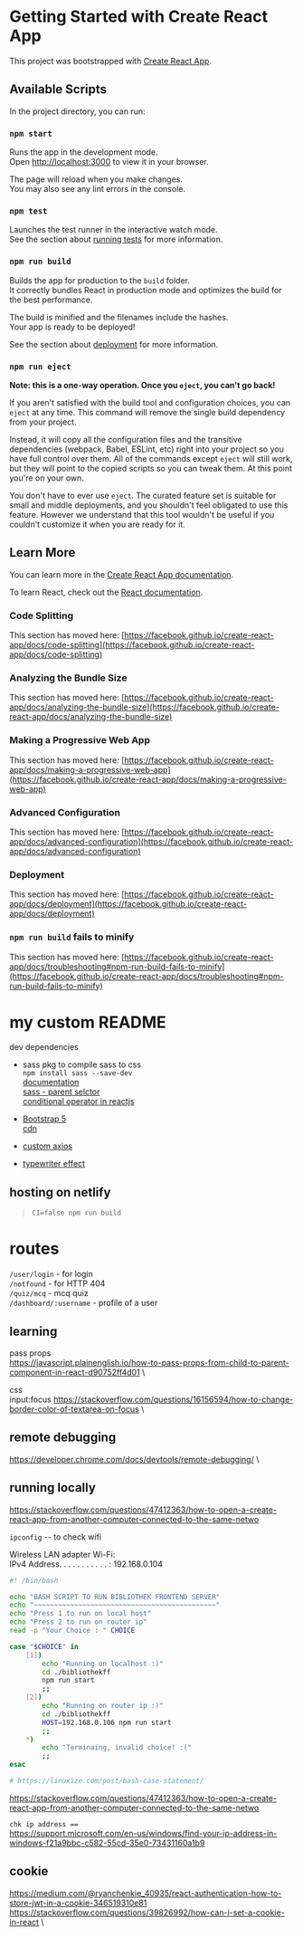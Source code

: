 # Getting Started with Create React App

This project was bootstrapped with [Create React App](https://github.com/facebook/create-react-app).

## Available Scripts

In the project directory, you can run:

### `npm start`

Runs the app in the development mode.\
Open [http://localhost:3000](http://localhost:3000) to view it in your browser.

The page will reload when you make changes.\
You may also see any lint errors in the console.

### `npm test`

Launches the test runner in the interactive watch mode.\
See the section about [running tests](https://facebook.github.io/create-react-app/docs/running-tests) for more information.

### `npm run build`

Builds the app for production to the `build` folder.\
It correctly bundles React in production mode and optimizes the build for the best performance.

The build is minified and the filenames include the hashes.\
Your app is ready to be deployed!

See the section about [deployment](https://facebook.github.io/create-react-app/docs/deployment) for more information.

### `npm run eject`

**Note: this is a one-way operation. Once you `eject`, you can't go back!**

If you aren't satisfied with the build tool and configuration choices, you can `eject` at any time. This command will remove the single build dependency from your project.

Instead, it will copy all the configuration files and the transitive dependencies (webpack, Babel, ESLint, etc) right into your project so you have full control over them. All of the commands except `eject` will still work, but they will point to the copied scripts so you can tweak them. At this point you're on your own.

You don't have to ever use `eject`. The curated feature set is suitable for small and middle deployments, and you shouldn't feel obligated to use this feature. However we understand that this tool wouldn't be useful if you couldn't customize it when you are ready for it.

## Learn More

You can learn more in the [Create React App documentation](https://facebook.github.io/create-react-app/docs/getting-started).

To learn React, check out the [React documentation](https://reactjs.org/).

### Code Splitting

This section has moved here: [https://facebook.github.io/create-react-app/docs/code-splitting](https://facebook.github.io/create-react-app/docs/code-splitting)

### Analyzing the Bundle Size

This section has moved here: [https://facebook.github.io/create-react-app/docs/analyzing-the-bundle-size](https://facebook.github.io/create-react-app/docs/analyzing-the-bundle-size)

### Making a Progressive Web App

This section has moved here: [https://facebook.github.io/create-react-app/docs/making-a-progressive-web-app](https://facebook.github.io/create-react-app/docs/making-a-progressive-web-app)

### Advanced Configuration

This section has moved here: [https://facebook.github.io/create-react-app/docs/advanced-configuration](https://facebook.github.io/create-react-app/docs/advanced-configuration)

### Deployment

This section has moved here: [https://facebook.github.io/create-react-app/docs/deployment](https://facebook.github.io/create-react-app/docs/deployment)

### `npm run build` fails to minify

This section has moved here: [https://facebook.github.io/create-react-app/docs/troubleshooting#npm-run-build-fails-to-minify](https://facebook.github.io/create-react-app/docs/troubleshooting#npm-run-build-fails-to-minify)








# my custom README

dev dependencies 

- sass pkg to compile sass to css\
`npm install sass --save-dev`\
[documentation](https://sass-lang.com/documentation/js-api)  \
[sass - parent selctor](https://sass-lang.com/documentation/style-rules/parent-selector)  \
[conditional operator in reactjs](https://reactjs.org/docs/conditional-rendering.html#inline-if-with-logical--operator)

- [Bootstrap 5](https://getbootstrap.com/docs/5.0/getting-started/introduction/)  
 [cdn](https://cdn.jsdelivr.net/npm/bootstrap@5.0.2/dist/css/bootstrap.min.css)

- [custom axios](https://blog.clairvoyantsoft.com/intercepting-requests-responses-using-axios-df498b6cab62)

- [typewriter effect](https://www.npmjs.com/package/typewriter-effect)

## hosting on netlify
> `CI=false npm run build`

# routes 

`/user/login` - for login   
`/notfound` - for HTTP 404  
`/quiz/mcq` - mcq quiz  
`/dashboard/:username` - profile of a user


## learning 
pass props   \
https://javascript.plainenglish.io/how-to-pass-props-from-child-to-parent-component-in-react-d90752ff4d01  \

css \
input:focus <https://stackoverflow.com/questions/16156594/how-to-change-border-color-of-textarea-on-focus>  \

## remote debugging 
<https://developer.chrome.com/docs/devtools/remote-debugging/>  \


##  running locally

<https://stackoverflow.com/questions/47412363/how-to-open-a-create-react-app-from-another-computer-connected-to-the-same-netwo>

`ipconfig` -- to check wifi

Wireless LAN adapter Wi-Fi:  \
IPv4 Address. . . . . . . . . . . : 192.168.0.104

```bash
#! /bin/bash

echo "BASH SCRIPT TO RUN BIBLIOTHEK FRONTEND SERVER"
echo "~~~~~~~~~~~~~~~~~~~~~~~~~~~~~~~~~~~~~~~~~~~~~"
echo "Press 1 to run on local host"
echo "Press 2 to run on router ip"
read -p "Your Choice : " CHOICE

case "$CHOICE" in
    [1])
        echo "Running on localhost :)"
        cd ./bibliothekff
        npm run start
        ;;
    [2])
        echo "Running on router ip :)"
        cd ./bibliothekff
        HOST=192.168.0.106 npm run start
        ;;
    *)
        echo "Terminaing, invalid choice! :("
        ;;
esac

# https://linuxize.com/post/bash-case-statement/
```

<https://stackoverflow.com/questions/47412363/how-to-open-a-create-react-app-from-another-computer-connected-to-the-same-netwo>


`chk ip address ==`  \
<https://support.microsoft.com/en-us/windows/find-your-ip-address-in-windows-f21a9bbc-c582-55cd-35e0-73431160a1b9>

## cookie 
<https://medium.com/@ryanchenkie_40935/react-authentication-how-to-store-jwt-in-a-cookie-346519310e81>  \
<https://stackoverflow.com/questions/39826992/how-can-i-set-a-cookie-in-react>  \
